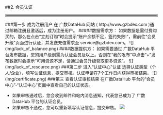 ##2. 会员认证
<hr style=" border:4px solid #A9A9A9;" />
###第一步 成为注册用户
在 广数DataHub 网站 ( http://www.gzbdex.com )通过邮箱注册且激活后，成为注册用户。
#####数据需求方：
如果数据是需付费购买的，那么在点击“立刻订购”时会提示“账户余额不足，签约失败!”，需前往“会员升级”页面进行认证，并发送充值需求至 service@gzbdex.com。
![](img/lack_of_balance.png)
####数据提供方：
如果需要通过 广数DataHub 平台发布数据，您的用户级别需为认证会员及以上。否则在“我的发布”中点击“+”发布数据时会提示“可用资源不足，请通过会员升级获取更多资源”。
![](img/lack_of_resource.png)
###第二步 进入“认证中心”认证
 选择认证类型（个人/企业），填写认证信息，提交审核。认证申请在7个工作日内获得审核结果。
![](img/certificate.png)
###第三 查看认证审核结果
在广数DataHub 平台的“会员中心”-“认证中心”页面中查看自己的认证状态。

* 如果审核通过后，您会收到邮件和站内消息通知，代表您已成为了 广数DataHub 平台的认证会员。
* 如果审核不通过，您可以重新填写认证信息，提交审核。
![](img/certificate_result.png)